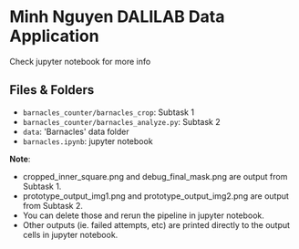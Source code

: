 # Minh Nguyen DALILAB Data Application

Check jupyter notebook for more info

## Files & Folders

* ```barnacles_counter/barnacles_crop```: Subtask 1
* ```barnacles_counter/barnacles_analyze.py```: Subtask 2
* ```data```: 'Barnacles' data folder
* ```barnacles.ipynb```: jupyter notebook

**Note**: 
- cropped_inner_square.png and debug_final_mask.png are output from Subtask 1.
- prototype_output_img1.png and prototype_output_img2.png are output from Subtask 2.
- You can delete those and rerun the pipeline in jupyter notebook.
- Other outputs (ie. failed attempts, etc) are printed directly to the output cells in jupyter notebook.